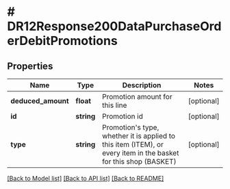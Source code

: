 # # DR12Response200DataPurchaseOrderDebitPromotions

## Properties

Name | Type | Description | Notes
------------ | ------------- | ------------- | -------------
**deduced_amount** | **float** | Promotion amount for this line | [optional]
**id** | **string** | Promotion id | [optional]
**type** | **string** | Promotion&#39;s type, whether it is applied to this item (ITEM), or every item in the basket for this shop (BASKET) | [optional]

[[Back to Model list]](../../README.md#models) [[Back to API list]](../../README.md#endpoints) [[Back to README]](../../README.md)
